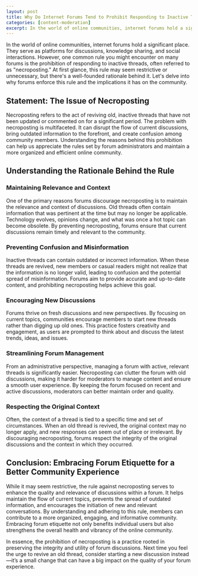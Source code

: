 ```yaml
---
layout: post
title: Why Do Internet Forums Tend to Prohibit Responding to Inactive Threads?
categories: [content-moderation]
excerpt: In the world of online communities, internet forums hold a significant place. They serve as platforms for discussions, knowledge sharing, and social interactions. However, one common rule you might encounter on many forums is the prohibition of responding to inactive threads, often referred to as "necroposting." At first glance, this rule may seem restrictive or unnecessary, but there's a well-founded rationale behind it. Let's delve into why forums enforce this rule and the implications it has on the community.
---
```


In the world of online communities, internet forums hold a significant place. They serve as platforms for discussions, knowledge sharing, and social interactions. However, one common rule you might encounter on many forums is the prohibition of responding to inactive threads, often referred to as "necroposting." At first glance, this rule may seem restrictive or unnecessary, but there's a well-founded rationale behind it. Let's delve into why forums enforce this rule and the implications it has on the community.

## Statement: The Issue of Necroposting

Necroposting refers to the act of reviving old, inactive threads that have not been updated or commented on for a significant period. The problem with necroposting is multifaceted. It can disrupt the flow of current discussions, bring outdated information to the forefront, and create confusion among community members. Understanding the reasons behind this prohibition can help us appreciate the rules set by forum administrators and maintain a more organized and efficient online community.

## Understanding the Rationale Behind the Rule

### Maintaining Relevance and Context

One of the primary reasons forums discourage necroposting is to maintain the relevance and context of discussions. Old threads often contain information that was pertinent at the time but may no longer be applicable. Technology evolves, opinions change, and what was once a hot topic can become obsolete. By preventing necroposting, forums ensure that current discussions remain timely and relevant to the community.

### Preventing Confusion and Misinformation

Inactive threads can contain outdated or incorrect information. When these threads are revived, new members or casual readers might not realize that the information is no longer valid, leading to confusion and the potential spread of misinformation. Forums aim to provide accurate and up-to-date content, and prohibiting necroposting helps achieve this goal.

### Encouraging New Discussions

Forums thrive on fresh discussions and new perspectives. By focusing on current topics, communities encourage members to start new threads rather than digging up old ones. This practice fosters creativity and engagement, as users are prompted to think about and discuss the latest trends, ideas, and issues.

### Streamlining Forum Management

From an administrative perspective, managing a forum with active, relevant threads is significantly easier. Necroposting can clutter the forum with old discussions, making it harder for moderators to manage content and ensure a smooth user experience. By keeping the forum focused on recent and active discussions, moderators can better maintain order and quality.

### Respecting the Original Context

Often, the context of a thread is tied to a specific time and set of circumstances. When an old thread is revived, the original context may no longer apply, and new responses can seem out of place or irrelevant. By discouraging necroposting, forums respect the integrity of the original discussions and the context in which they occurred.

## Conclusion: Embracing Forum Etiquette for a Better Community Experience

While it may seem restrictive, the rule against necroposting serves to enhance the quality and relevance of discussions within a forum. It helps maintain the flow of current topics, prevents the spread of outdated information, and encourages the initiation of new and relevant conversations. By understanding and adhering to this rule, members can contribute to a more organized, engaging, and informative community. Embracing forum etiquette not only benefits individual users but also strengthens the overall health and vibrancy of the online community.

In essence, the prohibition of necroposting is a practice rooted in preserving the integrity and utility of forum discussions. Next time you feel the urge to revive an old thread, consider starting a new discussion instead—it’s a small change that can have a big impact on the quality of your forum experience.